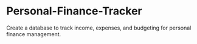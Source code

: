 # Personal-Finance-Tracker
Create a database to track income, expenses, and budgeting for personal finance management.
